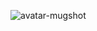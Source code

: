 ![avatar-mugshot](https://user-images.githubusercontent.com/324683/88079118-4511c680-cb4b-11ea-9d7d-c9d799237944.png)
